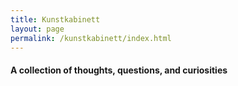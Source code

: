 ```yaml
---
title: Kunstkabinett
layout: page
permalink: /kunstkabinett/index.html
---
```


#### A collection of thoughts, questions, and curiosities 

